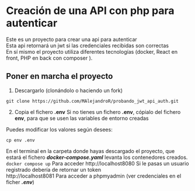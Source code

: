 # Creación de una API con php para autenticar

Este es un proyecto para crear una api para autenticar      
Esta api retornará un jwt si las credenciales recibidas son correctas     
En sí mismo el proyecto utiliza diferentes tecnologías (docker, React en front, PHP en back con composer ).   

 
## Poner en marcha el proyecto  
1. Descargarlo (clonándolo o haciendo un fork)        

```git clone https://github.com/MAlejandroR/probando_jwt_api_auth.git ```

2. Copia el fichero __.env__
 Si no tienes un fichero __.env__, cópialo  del fichero __env__,  para que se usen las variables de entorno creadas

 Puedes modificar los valores según desees:      

```cp env .env```

En el terminal en la carpeta donde hayas descargado el proyecto, que estará el fichero ___docker-compose.yaml___ levanta los contenedores creados.    
``` docker compose up ```
Para acceder http://localhost8080 Si le pasas un usuario registrado debería de retornar un token    
http://localhost8081 Para acceder a phpmyadmin (ver credenciales en el ficher ___.env___)    



